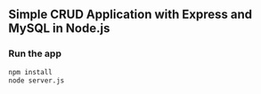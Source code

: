 ## Simple CRUD Application with Express and MySQL in Node.js



### Run the app


```markdown
npm install
node server.js
```

